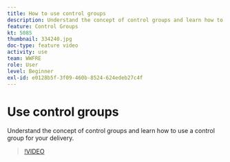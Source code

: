 ```yaml
---
title: How to use control groups
description: Understand the concept of control groups and learn how to use a control group for your delivery.
feature: Control Groups
kt: 5085
thumbnail: 334240.jpg
doc-type: feature video
activity: use
team: WWFRE
role: User
level: Beginner
exl-id: e0128b5f-3f09-460b-8524-624edeb27c4f
---
```

# Use control groups

Understand the concept of control groups and learn how to use a control group for your delivery.

>[!VIDEO](https://video.tv.adobe.com/v/334240?quality=12)
